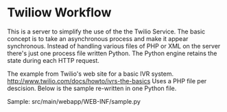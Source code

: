 Twiliow Workflow
==============

This is a server to simplify the use of the the Twilio Service. The basic concept is to take an asynchronous process and make it appear synchronous. Instead of handling various files of PHP or XML on the server there's just one process file written Python. The Python engine retains the state during each HTTP request.

The example from Twilio's web site for a basic IVR system. http://www.twilio.com/docs/howto/ivrs-the-basics Uses a PHP file per descision. Below is the sample re-written in one Python file. 

Sample: src/main/webapp/WEB-INF/sample.py



